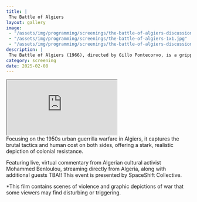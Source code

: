 ```yaml
---
title: |
 The Battle of Algiers
layout: gallery
image:
 - "/assets/img/programming/screenings/the-battle-of-algiers-discussion-1x1.jpg"
 - "/assets/img/programming/screenings/the-battle-of-algiers-1x1.jpg"
 - "/assets/img/programming/screenings/the-battle-of-algiers-discussion-4x3.jpg"
description: |
 The Battle of Algiers (1966), directed by Gillo Pontecorvo, is a gripping, documentary-style portrayal of Algeria's fight for independence from French colonial rule.
category: screening
date: 2025-02-08
---
```

<div class="container ratio ratio-16x9 mb-5" data-aos="fade-up">
    <iframe src="https://www.youtube-nocookie.com/embed/Wd5Pz8KJeU4"
    allowfullscreen>
    </iframe>
</div>
Focusing on the 1950s urban guerrilla warfare in Algiers, it captures the brutal tactics and human cost on both sides, offering a stark, realistic depiction of colonial resistance.

Featuring live, virtual commentary from Algerian cultural activist Mohammed Benloulou, streaming directly from Algeria, along with additional guests TBA!! This event is presented by SpaceShift Collective.

*This film contains scenes of violence and graphic depictions of war that some viewers may find disturbing or triggering.